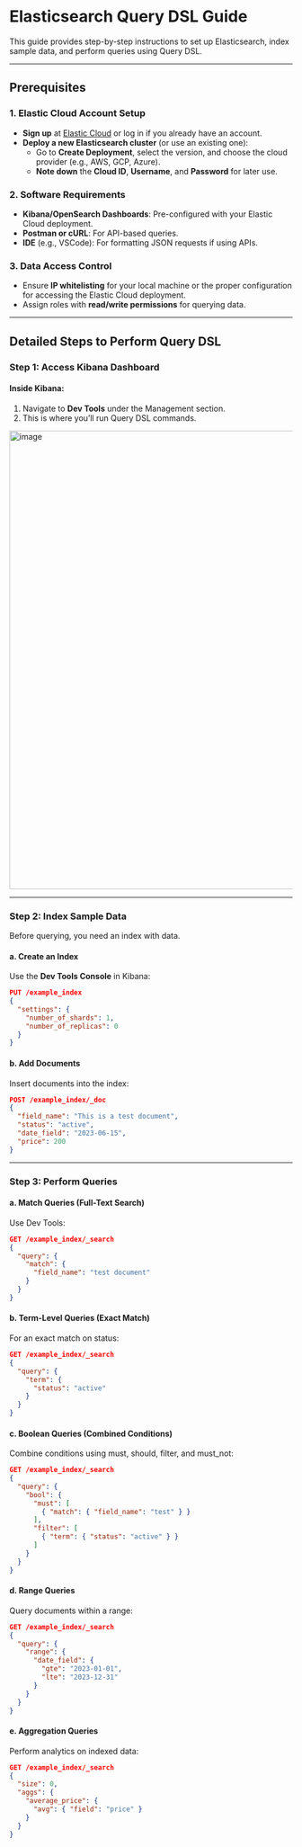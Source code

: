 # Elasticsearch Query DSL Guide

This guide provides step-by-step instructions to set up Elasticsearch, index sample data, and perform queries using Query DSL.

---

## Prerequisites

### 1. Elastic Cloud Account Setup
- **Sign up** at [Elastic Cloud](https://cloud.elastic.co) or log in if you already have an account.
- **Deploy a new Elasticsearch cluster** (or use an existing one):
  - Go to **Create Deployment**, select the version, and choose the cloud provider (e.g., AWS, GCP, Azure).
  - **Note down** the **Cloud ID**, **Username**, and **Password** for later use.

### 2. Software Requirements
- **Kibana/OpenSearch Dashboards**: Pre-configured with your Elastic Cloud deployment.
- **Postman or cURL**: For API-based queries.
- **IDE** (e.g., VSCode): For formatting JSON requests if using APIs.

### 3. Data Access Control
- Ensure **IP whitelisting** for your local machine or the proper configuration for accessing the Elastic Cloud deployment.
- Assign roles with **read/write permissions** for querying data.

---

## Detailed Steps to Perform Query DSL

### Step 1: Access Kibana Dashboard

#### Inside Kibana:
1. Navigate to **Dev Tools** under the Management section.
2. This is where you’ll run Query DSL commands.
<img width="816" alt="image" src="https://github.com/user-attachments/assets/234fac3b-9db1-4ca6-b333-0b5f33a246ad">

---

### Step 2: Index Sample Data

Before querying, you need an index with data.

#### a. Create an Index
Use the **Dev Tools Console** in Kibana:

```json
PUT /example_index
{
  "settings": {
    "number_of_shards": 1,
    "number_of_replicas": 0
  }
}
```

#### b. Add Documents

Insert documents into the index:

```json
POST /example_index/_doc
{
  "field_name": "This is a test document",
  "status": "active",
  "date_field": "2023-06-15",
  "price": 200
}
```

---


### Step 3: Perform Queries

#### a. Match Queries (Full-Text Search)

Use Dev Tools:

```json
GET /example_index/_search
{
  "query": {
    "match": {
      "field_name": "test document"
    }
  }
}

```

#### b. Term-Level Queries (Exact Match)

For an exact match on status:

```json
GET /example_index/_search
{
  "query": {
    "term": {
      "status": "active"
    }
  }
}
```

#### c. Boolean Queries (Combined Conditions)

Combine conditions using must, should, filter, and must_not:

```json
GET /example_index/_search
{
  "query": {
    "bool": {
      "must": [
        { "match": { "field_name": "test" } }
      ],
      "filter": [
        { "term": { "status": "active" } }
      ]
    }
  }
}
```

#### d. Range Queries

Query documents within a range:

```json
GET /example_index/_search
{
  "query": {
    "range": {
      "date_field": {
        "gte": "2023-01-01",
        "lte": "2023-12-31"
      }
    }
  }
}
```

#### e. Aggregation Queries

Perform analytics on indexed data:

```json
GET /example_index/_search
{
  "size": 0,
  "aggs": {
    "average_price": {
      "avg": { "field": "price" }
    }
  }
}
```

